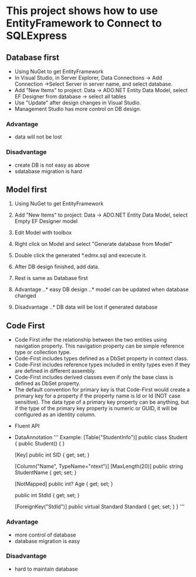 ﻿# This project shows how to use EntityFramework to Connect to SQLExpress

## Database first 
* Using NuGet to get EntityFramework
* In Visual Studio, in Server Explorer, Data Connections -> Add Connection ->Select Server in server name, and select database.
* Add "New Items" to project: Data -> ADO.NET Entity Data Model, select EF Designer from database -> select all tables
* Use "Update" after design changes in Visual Studio.
* Management Studio has more control on DB design.

### Advantage
* data will not be lost

### Disadvantage
* create DB is not easy as above
* sdatabase migration is hard

## Model first 
1. Using NuGet to get EntityFramework
2. Add "New Items" to project: Data -> ADO.NET Entity Data Model, select Empty EF Designer model
3. Edit Model with toolbox
4. Right click on Model and select "Generate database from Model"
5. Double click the generated *.edmx.sql and excecute it.
6. After DB design finished, add data.
7. Rest is same as Database first

1. Advantage
..* easy DB design
..* model can be updated when database changed

2. Disadvantage
..* DB data will be lost if generated database

## Code First 
+ Code First infer the relationship between the two entities using navigation property. This navigation property can be simple reference type or collection type.
+ Code-First includes types defined as a DbSet property in context class.
+ Code-First includes reference types included in entity types even if they are defined in different assembly.
+ Code-First includes derived classes even if only the base class is defined as DbSet property.
+ The default convention for primary key is that Code-First would create a primary key for a property if the property name is Id or <class name>Id (NOT case sensitive). The data type of a primary key property can be anything, but if the type of the primary key property is numeric or GUID, it will be configured as an identity column.

- Fluent API
- DataAnnotation
''' Example:
[Table("StudentInfo")]
public class Student
{
    public Student() { }
        
    [Key]
    public int SID { get; set; }

    [Column("Name", TypeName="ntext")]
    [MaxLength(20)]
    public string StudentName { get; set; }

    [NotMapped]
    public int? Age { get; set; }
        
        
    public int StdId { get; set; }

    [ForeignKey("StdId")]
    public virtual Standard Standard { get; set; }
}
'''
### Advantage
* more control of database
* database migration is easy

### Disadvantage
* hard to maintain database